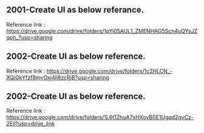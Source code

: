 ## 2001-Create UI as below referance.

Reference link : https://drive.google.com/drive/folders/1pYi05AUL1_ZMENHAG5Scn4uQYsJZqph_?usp=sharing

## 2002-Create UI as below reference.


Reference link : https://drive.google.com/drive/folders/1cZHLCN_-XQiGkYfzf8mvOxi4ll8zcRjB?usp=sharing


## 2002-Create UI as below reference.


Reference link : https://drive.google.com/drive/folders/1L6t1ZhuA7xHXovB0E1Ugqd2gvCz-2Eil?usp=drive_link